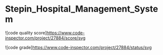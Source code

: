 # Stepin_Hospital_Management_System
![code quality score]https://www.code-inspector.com/project/27884/score/svg

![code grade]https://www.code-inspector.com/project/27884/status/svg
